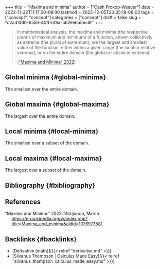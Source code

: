 +++
title = "Maxima and minima"
author = ["Cash Prokop-Weaver"]
date = 2022-11-22T11:17:00-08:00
lastmod = 2023-12-05T20:35:18-08:00
tags = ["concept", "concept"]
categories = ["concept"]
draft = false
slug = "c2ad13d0-6556-40ff-b19a-5b2eeba5ec6f"
+++

> In mathematical analysis, the maxima and minima (the respective plurals of maximum and minimum) of a function, known collectively as extrema (the plural of extremum), are the largest and smallest value of the function, either within a given range (the local or relative extrema), or on the entire domain (the global or absolute extrema).
>
> (<a href="#citeproc_bib_item_1">“Maxima and Minima” 2022</a>)


## Global minima {#global-minima}

The smallest over the entire domain.


## Global maxima {#global-maxima}

The largest over the entire domain.


## Local minima {#local-minima}

The smallest over a subset of the domain.


## Local maxima {#local-maxima}

The largest over a subset of the domain.


## Bibliography {#bibliography}

## References

<style>.csl-entry{text-indent: -1.5em; margin-left: 1.5em;}</style><div class="csl-bib-body">
  <div class="csl-entry"><a id="citeproc_bib_item_1"></a>“Maxima and Minima.” 2022. <i>Wikipedia</i>, March. <a href="https://en.wikipedia.org/w/index.php?title=Maxima_and_minima&oldid=1076973581">https://en.wikipedia.org/w/index.php?title=Maxima_and_minima&#38;oldid=1076973581</a>.</div>
</div>


## Backlinks {#backlinks}

-   [Derivative (math)]({{< relref "derivative.md" >}})
-   [Silvanus Thompson | Calculus Made Easy]({{< relref "silvanus_thompson_calculus_made_easy.md" >}})
